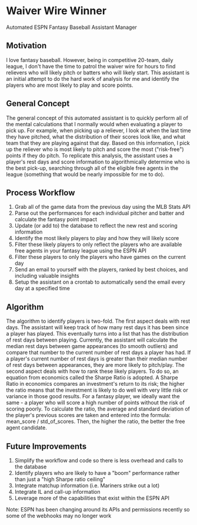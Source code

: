 # Waiver Wire Winner
Automated ESPN Fantasy Baseball Assistant Manager

## Motivation

I love fantasy baseball. However, being in competitive 20-team, daily league, I don't have the time to patrol the waiver wire for hours to find relievers who will likely pitch or batters who will likely start. This assistant is an initial attempt to do the hard work of analysis for me and identify the players who are most likely to play and score points.

## General Concept

The general concept of this automated assistant is to quickly perform all of the mental calculations that I normally would when evaluating a player to pick up. For example, when picking up a reliever, I look at when the last time they have pitched, what the distribution of their scores look like, and what team that they are playing against that day. Based on this information, I pick up the reliever who is most likely to pitch and score the most ("risk-free") points if they do pitch. To replicate this analysis, the assistant uses a player's rest days and score information to algorithmically determine who is the best pick-up, searching through all of the eligible free agents in the league (something that would be nearly impossible for me to do).

## Process Workflow

1. Grab all of the game data from the previous day using the MLB Stats API
2. Parse out the performances for each individual pitcher and batter and calculate the fantasy point impact
3. Update (or add to) the database to reflect the new rest and scoring information
4. Identify the most likely players to play and how they will likely score
5. Filter these likely players to only reflect the players who are available free agents in your fantasy league using the ESPN API
6. Filter these players to only the players who have games on the current day
7. Send an email to yourself with the players, ranked by best choices, and including valuable insights
8. Setup the assistant on a crontab to automatically send the email every day at a specified time

## Algorithm

The algorithm to identify players is two-fold. The first aspect deals with rest days. The assistant will keep track of how many rest days it has been since a player has played. This eventually turns into a list that has the distribution of rest days between playing. Currently, the assistant will calculate the median rest days between game appearances (to smooth outliers) and compare that number to the current number of rest days a player has had. If a player's current number of rest days is greater than their median number of rest days between appearances, they are more likely to pitch/play. The second aspect deals with how to rank these likely players. To do so, an equation from economics called the Sharpe Ratio is adopted. A Sharpe Ratio in economics compares an investment's return to its risk; the higher the ratio means that the investment is likely to do well with very little risk or variance in those good results. For a fantasy player, we ideally want the same - a player who will score a high number of points without the risk of scoring poorly. To calculate the ratio, the average and standard deviation of the player's previous scores are taken and entered into the formula: mean_score / std_of_scores. Then, the higher the ratio, the better the free agent candidate.

## Future Improvements
1. Simplify the workflow and code so there is less overhead and calls to the database
2. Identify players who are likely to have a "boom" performance rather than just a "high Sharpe ratio ceiling"
3. Integrate matchup information (i.e. Mariners strike out a lot)
4. Integrate IL and call-up information
5. Leverage more of the capabilities that exist within the ESPN API

Note: ESPN has been changing around its APIs and permissions recently so some of the webhooks may no longer work

